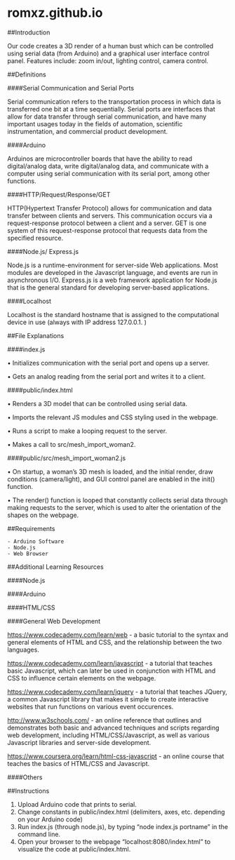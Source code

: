 # romxz.github.io

##Introduction

Our code creates a 3D render of a human bust which can be controlled using serial data (from Arduino) and a graphical user interface control panel. Features include: zoom in/out, lighting control, camera control. 

##Definitions

####Serial Communication and Serial Ports

Serial communication refers to the transportation process in which data is transferred one bit at a time sequentially. Serial ports are interfaces that allow for data transfer through serial communication, and have many important usages today in the fields of automation, scientific instrumentation, and commercial product development.

####Arduino

Arduinos are microcontroller boards that have the ability to read digital/analog data, write digital/analog data, and communicate with a computer using serial communication with its serial port, among other functions. 

####HTTP/Request/Response/GET

HTTP(Hypertext Transfer Protocol) allows for communication and data transfer between clients and servers. This communication occurs via a request-response protocol between a client and a server. GET is one system of this request-response protocol that requests data from the specified resource. 

####Node.js/ Express.js

Node.js is a runtime-environment for server-side Web applications. Most modules are developed in the Javascript language, and events are run in asynchronous I/O.  Express.js is a web framework application for Node.js that is the general standard for developing server-based applications. 

####Localhost

Localhost is the standard hostname that is assigned to the computational device in use (always with IP address 127.0.0.1. )

##File Explanations

####index.js

•	Initializes communication with the serial port and opens up a server. 

•	Gets an analog reading from the serial port and writes it to a client.


####public/index.html

•	Renders a 3D model that can be controlled using serial data. 

•	Imports the relevant JS modules and CSS styling used in the webpage.

•	Runs a script to make a looping request to the server. 

•	Makes a call to src/mesh_import_woman2.


####public/src/mesh_import_woman2.js

•	On startup, a woman’s 3D mesh is loaded, and the initial render, draw conditions (camera/light), and GUI control panel are enabled in the init() function. 

•	The render() function is looped that constantly collects serial data through making requests to the server, which is used to alter the orientation of the shapes on the webpage. 


##Requirements

	- Arduino Software
	- Node.js
	- Web Browser

##Additional Learning Resources

####Node.js


####Arduino


####HTML/CSS


####General Web Development

https://www.codecademy.com/learn/web - a basic tutorial to the syntax and general elements of HTML and CSS, and the relationship between the two languages. 

https://www.codecademy.com/learn/javascript - a tutorial that teaches basic Javascript, which can later be used in conjunction with HTML and CSS to influence certain elements on the webpage. 

https://www.codecademy.com/learn/jquery - a tutorial that teaches JQuery, a common Javascript library that makes it simple to create interactive websites that run functions on various event occurences. 

http://www.w3schools.com/ - an online reference that outlines and demonstrates both basic and advanced techniques and scripts regarding web development, including HTML/CSS/Javascript, as well as various Javascript libraries and server-side development. 

https://www.coursera.org/learn/html-css-javascript - an online course that teaches the basics of HTML/CSS and Javascript. 

####Others

    
##Instructions

1.	Upload Arduino code that prints to serial. 
2.	Change constants in public/index.html (delimiters, axes, etc. depending on your Arduino code)
3.	Run index.js (through node.js), by typing “node index.js portname” in the command line. 
4.	Open your browser to the webpage “localhost:8080/index.html” to visualize the code at public/index.html.
